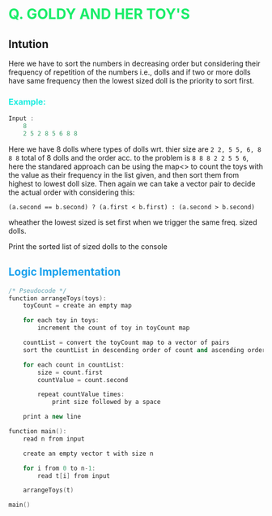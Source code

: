 # <span style="color:#1AED69"> Q. **GOLDY AND HER TOY'S**</span>

## **Intution**

Here we have to sort the numbers in decreasing order but considering their frequency of repetition of the numbers i.e., dolls and if two or more dolls have same frequency then the lowest sized doll is the priority to sort first.

### <span style="color:#1AEDE0"> Example: </span>

```cpp
Input :
    8
    2 5 2 8 5 6 8 8
```

Here we have 8 dolls where types of dolls wrt. thier size are `2 2, 5 5, 6, 8 8 8` total of 8 dolls and the order acc. to the problem is `8 8 8 2 2 5 5 6`, here the standared approach can be using the map<> to count the toys with the value as their frequency in the list given, and then sort them from highest to lowest doll size. Then again we can take a vector pair to decide the actual order with considering this:

`(a.second == b.second) ? (a.first < b.first) : (a.second > b.second)`

wheather the lowest sized is set first when we trigger the same freq. sized dolls.

Print the sorted list of sized dolls to the console

## <span style="color:#1AA1ED"> **Logic Implementation** </span>

```cpp
/* Pseudocode */
function arrangeToys(toys):
    toyCount = create an empty map

    for each toy in toys:
        increment the count of toy in toyCount map

    countList = convert the toyCount map to a vector of pairs
    sort the countList in descending order of count and ascending order of toy value

    for each count in countList:
        size = count.first
        countValue = count.second

        repeat countValue times:
            print size followed by a space

    print a new line

function main():
    read n from input

    create an empty vector t with size n

    for i from 0 to n-1:
        read t[i] from input

    arrangeToys(t)

main()

```
